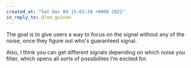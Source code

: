 ```yaml
---
created_at: "Sat Dec 04 15:03:20 +0000 2021"
in_reply_to: @leo_guinan
---
```


The goal is to give users a way to focus on the signal without any of the noise, once they figure out who's  guaranteed signal. 

Also, I think you can get different signals depending on which noise you filter, which opens all sorts of possibilites I'm excited for.